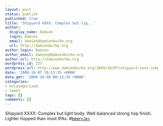 ```yaml
---
layout: post
status: publish
published: true
title: 'Shipyard XXXX: Complex but lig...'
author:
  display_name: Damien
  login: Damien
  email: damien@damienburke.org
  url: http://damienburke.org
author_login: Damien
author_email: damien@damienburke.org
author_url: http://damienburke.org
wordpress_id: 237
wordpress_url: http://www.damienburke.org/2009/10/07/shipyard-xxxx-complex-but-lig/
date: '2009-10-07 19:13:35 +0000'
date_gmt: '2009-10-08 00:13:35 +0000'
categories:
- Uncategorized
- tweet
tags: []
comments: []
---
```

<p>Shipyard XXXX: Complex but light body. Well-balanced strong hop finish. Lighter hopped than most IPAs. #<a href="http:&#47;&#47;search.twitter.com&#47;search?q=%23beer" class="aktt_hashtag">beer<&#47;a></p>
